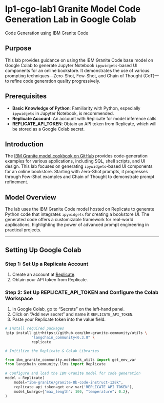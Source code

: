 # lp1-cgo-lab1 **Granite Model Code Generation Lab in Google Colab**
Code Generation using IBM Granite Code

## Purpose
This lab provides guidance on using the IBM Granite Code base model on Google Colab to generate Jupyter Notebook `ipywidgets`-based UI components for an online bookstore. It demonstrates the use of various prompting techniques—Zero-Shot, Few-Shot, and Chain of Thought (CoT)—to refine code generation quality progressively.

## Prerequisites
- **Basic Knowledge of Python**: Familiarity with Python, especially `ipywidgets` in Jupyter Notebook, is recommended.
- **Replicate Account**: An account with Replicate for model inference calls.
- **REPLICATE_API_TOKEN**: Obtain an API token from Replicate, which will be stored as a Google Colab secret.

## Introduction
The [IBM Granite model cookbook on GitHub](https://github.com/ibm-granite-community/granite-kitchen) provides code-generation examples for various applications, including SQL, shell scripts, and UI design. This lab focuses on generating `ipywidgets`-based UI components for an online bookstore. Starting with Zero-Shot prompts, it progresses through Few-Shot examples and Chain of Thought to demonstrate prompt refinement.

## Model Overview
The lab uses the IBM Granite Code model hosted on Replicate to generate Python code that integrates `ipywidgets` for creating a bookstore UI. The generated code offers a customizable framework for real-world applications, highlighting the power of advanced prompt engineering in practical projects.

---

## Setting Up Google Colab

### Step 1: Set Up a Replicate Account
1. Create an account at [Replicate](https://replicate.com/).
2. Obtain your API token from Replicate.

### Step 2: Set Up REPLICATE_API_TOKEN and Configure the Colab Workspace
1. In Google Colab, go to “Secrets” on the left-hand panel.
2. Click on “Add new secret” and name it `REPLICATE_API_TOKEN`.
3. Paste your Replicate token into the value field.

```bash
# Install required packages
!pip install git+https://github.com/ibm-granite-community/utils \
            "langchain_community<0.3.0" \ 
            replicate
```

```python
# Initilize the Replicate & Colab Libraries

from ibm_granite_community.notebook_utils import get_env_var
from langchain_community.llms import Replicate
 
# Configure and load the IBM Granite model for code generation
model = Replicate(
    model="ibm-granite/granite-8b-code-instruct-128k",
    replicate_api_token=get_env_var('REPLICATE_API_TOKEN'),
    model_kwargs={"max_length": 100, "temperature": 0.2},
)
```